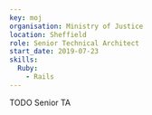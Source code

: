 ```yaml
---
key: moj
organisation: Ministry of Justice
location: Sheffield
role: Senior Technical Architect
start_date: 2019-07-23
skills:
  Ruby:
    - Rails
---
```

TODO Senior TA

